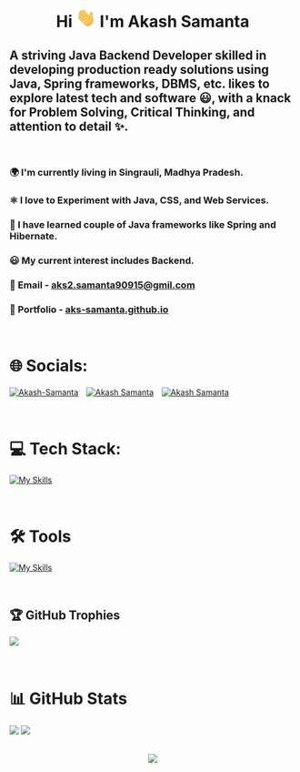 <h1 align="center">Hi <img src="https://raw.githubusercontent.com/ABSphreak/ABSphreak/master/gifs/Hi.gif" width="35"> I'm Akash Samanta</h1>

## A striving Java Backend Developer skilled in developing production ready solutions using Java, Spring frameworks,  DBMS, etc. likes to explore latest tech and software 😃, with a knack for Problem Solving, Critical Thinking, and attention to detail ✨. 

<br/>

### 🌍 I'm currently living in Singrauli, Madhya Pradesh.
### ⚛️ I love to Experiment with Java, CSS, and Web Services.
### 🚀 I have learned couple of Java frameworks like Spring and Hibernate.
### 😃 My current interest includes Backend.
### 📧 Email - aks2.samanta90915@gmil.com
### 💼 Portfolio - [aks-samanta.github.io](https://aks-samanta.github.io/)

<br/>

# 🌐 Socials:
<p align="left">
<a href="https://linkedin.com/in/akash-samanta" target="_blank"><img align="center" src="https://raw.githubusercontent.com/rahuldkjain/github-profile-readme-generator/master/src/images/icons/Social/linked-in-alt.svg" alt="Akash-Samanta" height="50" width="60"  style="margin-right: 10px;"/></a>
<a href="https://www.hackerrank.com/aks2_samanta9091" target="_blank"><img align="center" src="https://raw.githubusercontent.com/rahuldkjain/github-profile-readme-generator/master/src/images/icons/Social/hackerrank.svg" alt="Akash Samanta" height="50" width="60" style="margin-right: 10px;"/></a>
<a href="https://leetcode.com/aks-samanta/" target="_blank"><img align="center" src="https://raw.githubusercontent.com/rahuldkjain/github-profile-readme-generator/master/src/images/icons/Social/leet-code.svg" alt="Akash Samanta" height="50" width="60" style="margin-right: 10px;"/></a>
  
</p>



<br/>

# 💻 Tech Stack:

[![My Skills](https://skillicons.dev/icons?i=js,html,css,java,mysql,spring,hibernate,netlify,maven)](https://skillicons.dev)


<br/>


# 🛠️ Tools
[![My Skills](https://skillicons.dev/icons?i=git,vscode,eclipse,github)](https://skillicons.dev)


<br/>

## 🏆 GitHub Trophies
![](https://github-profile-trophy.vercel.app/?username=aks-samanta&theme=radical&no-frame=false&no-bg=false&margin-w=5)

<br/>

# 📊 GitHub Stats
![](https://github-readme-stats.vercel.app/api?username=aks-samanta&theme=react&hide_border=false&include_all_commits=true&count_private=false)  ![](https://github-readme-stats.vercel.app/api/top-langs/?username=aks-samanta&theme=react&hide_border=false&include_all_commits=true&count_private=false&layout=compact)

<br/>


<div align= "center"> 
<img src = "https://github-readme-streak-stats.herokuapp.com/?user=aks-samanta&theme=react&hide_border=false" />
</div>

